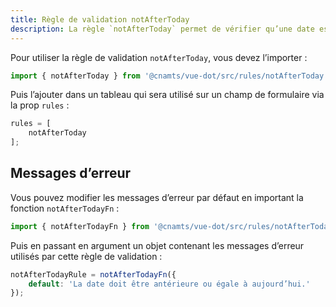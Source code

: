 ```yaml
---
title: Règle de validation notAfterToday
description: La règle `notAfterToday` permet de vérifier qu’une date est antérieure à la date du jour.
---
```


<doc-tabs>

<doc-tab-item label="Utilisation">

Pour utiliser la règle de validation `notAfterToday`, vous devez l’importer :

```ts
import { notAfterToday } from '@cnamts/vue-dot/src/rules/notAfterToday';
```

Puis l’ajouter dans un tableau qui sera utilisé sur un champ de formulaire via la prop `rules` :

```ts
rules = [
	notAfterToday
];
```

## Messages d’erreur

Vous pouvez modifier les messages d’erreur par défaut en important la fonction `notAfterTodayFn` :

```ts
import { notAfterTodayFn } from '@cnamts/vue-dot/src/rules/notAfterTodayFn';
```

Puis en passant en argument un objet contenant les messages d’erreur utilisés par cette règle de validation :

```ts
notAfterTodayRule = notAfterTodayFn({
	default: 'La date doit être antérieure ou égale à aujourd’hui.'
});
```

</doc-tab-item>

<doc-tab-item label="API">
<doc-api name="rules/not-after-today"></doc-api>
</doc-tab-item>

</doc-tabs>
